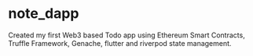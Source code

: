 # note_dapp

Created my first Web3 based Todo app using Ethereum Smart Contracts, Truffle Framework, Genache, flutter and riverpod state management.
